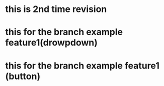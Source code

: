 # this is 2nd time revision
# this for the branch example feature1(drowpdown)
# this for the branch example feature1 (button)

